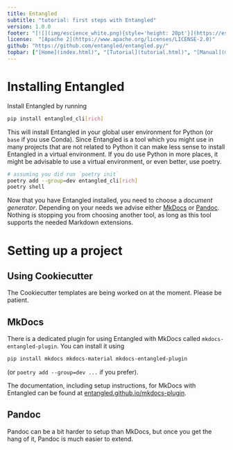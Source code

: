 ```yaml
---
title: Entangled
subtitle: "tutorial: first steps with Entangled"
version: 1.0.0
footer: "[![](img/escience_white.png){style='height: 20pt'}](https://esciencecenter.nl/)"
license:  "[Apache 2](https://www.apache.org/licenses/LICENSE-2.0)"
github: "https://github.com/entangled/entangled.py/"
topbar: ["[Home](index.html)", "[Tutorial](tutorial.html)", "[Manual](manual.html)", "[Examples](https://entangled.github.io/examples)", "[Templates](https://entangled.github.io/mkdocs-plugin)", "[Awesome]()"]
---
```


# Installing Entangled
Install Entangled by running

```bash
pip install entangled_cli[rich]
```

This will install Entangled in your global user environment for Python (or `base` if you use Conda). Since Entangled is a tool which you might use in many projects that are not related to Python it can make less sense to install Entangled in a virtual environment. If you do use Python in more places, it might be advisable to use a virtual environment, or even better, use poetry.

```bash
# assuming you did run `poetry init`
poetry add --group=dev entangled_cli[rich]
poetry shell
```

Now that you have Entangled installed, you need to choose a *document generator*. Depending on your needs we advise either [MkDocs](https://www.mkdocs.org/) or [Pandoc](https://www.pandoc.org). Nothing is stopping you from choosing another tool, as long as this tool supports the needed Markdown extensions.

# Setting up a project
## Using Cookiecutter
The Cookiecutter templates are being worked on at the moment. Please be patient.

## MkDocs
There is a dedicated plugin for using Entangled with MkDocs called `mkdocs-entangled-plugin`. You can install it using

```bash
pip install mkdocs mkdocs-material mkdocs-entangled-plugin
```

(or `poetry add --group=dev ...` if you prefer).

The documentation, including setup instructions, for MkDocs with Entangled can be found at [entangled.github.io/mkdocs-plugin](https://entangled.github.io/mkdocs-plugin).

## Pandoc
Pandoc can be a bit harder to setup than MkDocs, but once you get the hang of it, Pandoc is much easier to extend.
